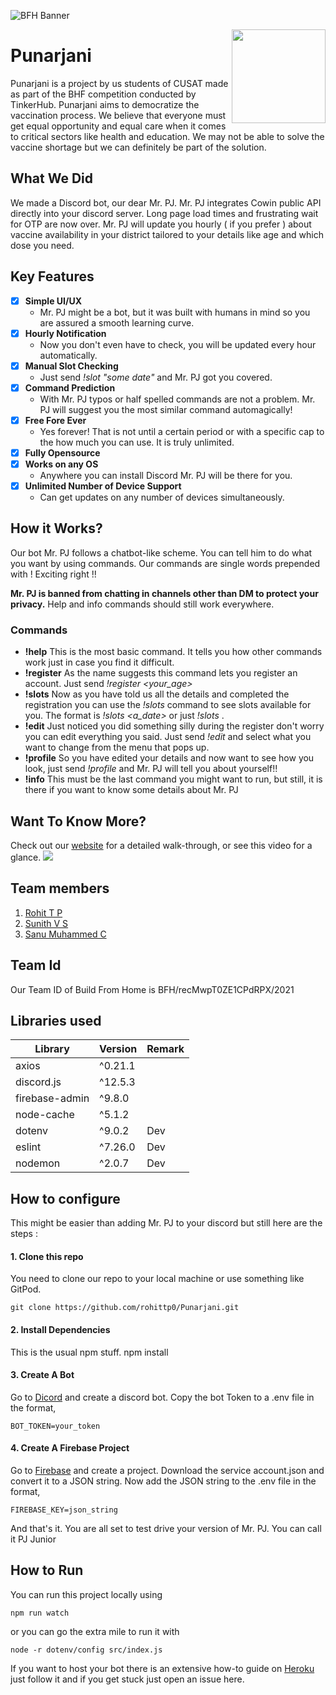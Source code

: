 ![BFH Banner](https://trello-attachments.s3.amazonaws.com/542e9c6316504d5797afbfb9/542e9c6316504d5797afbfc1/39dee8d993841943b5723510ce663233/Frame_19.png)

[<img align="right" src="https://user-images.githubusercontent.com/45072928/119271215-3807ad00-bc1e-11eb-9be3-034f8421ce53.png" width="150"/>](https://discord.com/oauth2/authorize?client_id=843422427185807380&scope=bot&permissions=445504)

# Punarjani 
Punarjani is a project by us students of CUSAT made as part of the BHF competition conducted by TinkerHub.  Punarjani aims to democratize the vaccination process. We believe that everyone must get equal opportunity and equal care when it comes to critical sectors like health and education. We may not be able to solve the vaccine shortage but we can definitely be part of the solution. 

## What We Did
We made a Discord bot, our dear Mr. PJ. Mr. PJ integrates Cowin public API directly into your discord server. Long page load times and frustrating wait for OTP are now over. Mr. PJ will update you hourly ( if you prefer ) about vaccine availability in your district tailored to your details like age and which dose you need.

## Key Features
 - [x] **Simple UI/UX**
	 - Mr. PJ might be a bot, but it was built with humans in mind so you are assured a smooth learning curve.
 - [x] **Hourly Notification**
	 - Now you don't even have to check, you will be updated every hour automatically.
 - [x] **Manual  Slot Checking**
	 - Just send *!slot  "some date"* and  Mr. PJ got you covered.
 - [x] **Command Prediction**
	 - With Mr. PJ typos or half spelled commands are not a problem. Mr. PJ will suggest you the most similar command automagically!
 - [x]  **Free Fore Ever**
	 - Yes forever! That is not until a certain period or with a specific cap to the how much you can use. It is truly unlimited.
 - [x] **Fully Opensource**
 - [x]  **Works on any OS**
     - Anywhere you can install Discord Mr. PJ will be there for you.
 - [x] **Unlimited Number of Device Support**
	 - Can get updates on any number of devices simultaneously.
  

## How it Works?
Our bot Mr. PJ follows a chatbot-like scheme. You can tell him to do what you want by using commands. Our commands are single words prepended with ! Exciting right !!

**Mr. PJ is banned from chatting in channels other than DM to protect your privacy.** Help and info commands should still work everywhere.

### Commands

 - **!help** This is the most basic command. It tells you how other commands work just in case you find it difficult.
 - **!register** As the name suggests this command lets you register an account. Just send *!register <your_age>*
 - **!slots** Now as you have told us all the details and completed the registration you can use the *!slots* command to see slots available for you. The format is *!slots <a_date>* or just *!slots* . 
 - **!edit** Just noticed you did something silly during the register don't worry you can edit everything you said. Just send *!edit* and select what you want to change from the menu that pops up.
 - **!profile** So you have edited your details and now want to see how you look, just send *!profile* and Mr. PJ will tell you about yourself!!
 - **!info** This must be the last command you might want to run, but still, it is there if you want to know some details about Mr. PJ

## Want To Know More?
Check out our [website](https://punarjani-cowin.web.app/) for a detailed walk-through, or see this video for a glance.
[<img src = "https://yt-embed.herokuapp.com/embed?v=q0N_seKQvqg" />](https://youtu.be/q0N_seKQvqg)

## Team members
1. [Rohit T P](https://github.com/rohittp0)
2. [Sunith V S](https://github.com/sunithvs)
3. [Sanu Muhammed C](https://github.com/sanumuhammedc)

## Team Id
 Our Team ID of Build From Home is BFH/recMwpT0ZE1CPdRPX/2021

## Libraries used
| Library | Version | Remark|
|--|--|--|
| axios | ^0.21.1  | 
|discord.js| ^12.5.3 |
|firebase-admin| ^9.8.0 |
|node-cache | ^5.1.2 |
|dotenv	| ^9.0.2	| Dev
|eslint	|^7.26.0	| Dev
|nodemon|^2.0.7	| Dev

## How to configure
This might be easier than adding Mr. PJ to your discord but still here are the steps :

#### 1. Clone this repo 
  You need to clone our repo to your local machine or use something like GitPod.

    git clone https://github.com/rohittp0/Punarjani.git

#### 2. Install Dependencies
This is the usual npm stuff.
    npm install
#### 3. Create A Bot
Go to [Dicord](https://discord.com/developers/applications) and create a discord bot. Copy the bot Token to a .env file in the format,

    BOT_TOKEN=your_token

#### 4. Create A Firebase Project
Go to [Firebase](https://console.firebase.google.com/) and create a project. Download the service account.json and convert it to a JSON string. Now add the JSON string to the .env file in the format,

    FIREBASE_KEY=json_string   

And that's it. You are all set to test drive your version of Mr. PJ. You can call it PJ Junior

## How to Run
You can run this project locally using

    npm run watch

   or you can go the extra mile to run it with
    
    node -r dotenv/config src/index.js

If you want to host your bot there is an extensive how-to guide on [Heroku](heroku.com) just follow it and if you get stuck just open an issue here.
